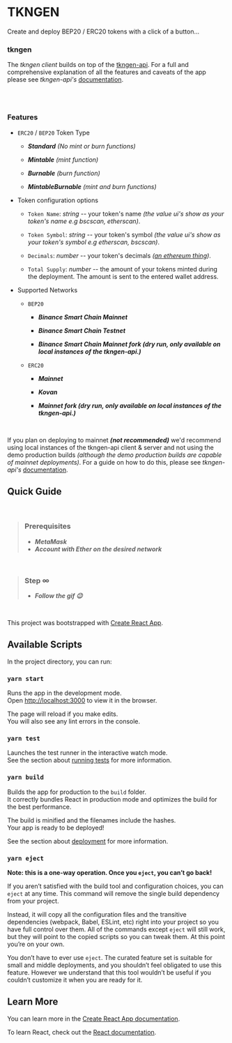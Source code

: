 # TKNGEN

Create and deploy BEP20 / ERC20 tokens with a click of a button...

### tkngen

The *tkngen client* builds on top of the [tkngen-api](https://github.com/sntsabode/tkngen-api). For a full and comprehensive explanation of all the features and caveats of the app please see *tkngen-api's* [documentation](https://github.com/sntsabode/tkngen-api#readme).

> <img src="./misc/sc.gif" alt=""/>

<br/>

### Features

* `ERC20` / `BEP20` Token Type
  
  * ***Standard*** *(No mint or burn functions)*

  * ***Mintable*** *(mint function)*

  * ***Burnable*** *(burn function)*

  * ***MintableBurnable*** *(mint and burn functions)*

* Token configuration options

  * `Token Name`: *string* -- your token's name *(the value ui's show as your token's name e.g bscscan, etherscan)*.

  * `Token Symbol`: *string* -- your token's symbol *(the value ui's show as your token's symbol e.g etherscan, bscscan)*.

  * `Decimals`: *number* -- your token's decimals *([an ethereum thing](https://docs.openzeppelin.com/contracts/3.x/erc20#a-note-on-decimals))*.

  * `Total Supply`: *number* -- the amount of your tokens minted during the deployment. The amount is sent to the entered wallet address.

* Supported Networks

  * `BEP20`

    * ***Binance Smart Chain Mainnet***

    * ***Binance Smart Chain Testnet***

    * ***Binance Smart Chain Mainnet fork (dry run, only available on local instances of the tkngen-api.)***


  * `ERC20`

    * ***Mainnet***

    * ***Kovan***

    * ***Mainnet fork (dry run, only available on local instances of the tkngen-api.)***

<br/>

If you plan on deploying to mainnet ***(not recommended)*** we'd recommend using local instances of the tkngen-api client & server and not using the demo production builds *(although the demo production builds are capable of mainnet deployments)*. For a guide on how to do this, please see *tkngen-api's* [documentation](https://github.com/sntsabode/tkngen-api#readme).

## Quick Guide

<br/>

> ### Prerequisites
>
> * ***MetaMask***
> * ***Account with Ether on the desired network***

<br/>

> ### Step ∞
> * ***Follow the gif 😉***

<br/>

This project was bootstrapped with [Create React App](https://github.com/facebook/create-react-app).

## Available Scripts

In the project directory, you can run:

### `yarn start`

Runs the app in the development mode.\
Open [http://localhost:3000](http://localhost:3000) to view it in the browser.

The page will reload if you make edits.\
You will also see any lint errors in the console.

### `yarn test`

Launches the test runner in the interactive watch mode.\
See the section about [running tests](https://facebook.github.io/create-react-app/docs/running-tests) for more information.

### `yarn build`

Builds the app for production to the `build` folder.\
It correctly bundles React in production mode and optimizes the build for the best performance.

The build is minified and the filenames include the hashes.\
Your app is ready to be deployed!

See the section about [deployment](https://facebook.github.io/create-react-app/docs/deployment) for more information.

### `yarn eject`

**Note: this is a one-way operation. Once you `eject`, you can’t go back!**

If you aren’t satisfied with the build tool and configuration choices, you can `eject` at any time. This command will remove the single build dependency from your project.

Instead, it will copy all the configuration files and the transitive dependencies (webpack, Babel, ESLint, etc) right into your project so you have full control over them. All of the commands except `eject` will still work, but they will point to the copied scripts so you can tweak them. At this point you’re on your own.

You don’t have to ever use `eject`. The curated feature set is suitable for small and middle deployments, and you shouldn’t feel obligated to use this feature. However we understand that this tool wouldn’t be useful if you couldn’t customize it when you are ready for it.

## Learn More

You can learn more in the [Create React App documentation](https://facebook.github.io/create-react-app/docs/getting-started).

To learn React, check out the [React documentation](https://reactjs.org/).
